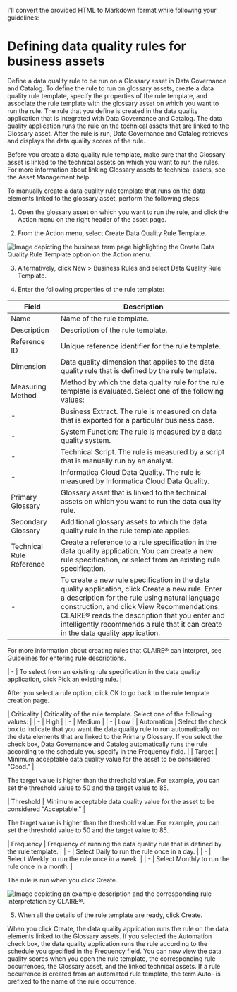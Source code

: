 I'll convert the provided HTML to Markdown format while following your guidelines:

# Defining data quality rules for business assets

Define a data quality rule to be run on a Glossary asset in Data Governance and Catalog. To define the rule to run on glossary assets, create a data quality rule template, specify the properties of the rule template, and associate the rule template with the glossary asset on which you want to run the rule. The rule that you define is created in the data quality application that is integrated with Data Governance and Catalog. The data quality application runs the rule on the technical assets that are linked to the Glossary asset. After the rule is run, Data Governance and Catalog retrieves and displays the data quality scores of the rule. 

Before you create a data quality rule template, make sure that the Glossary asset is linked to the technical assets on which you want to run the rules. For more information about linking Glossary assets to technical assets, see the Asset Management help.

To manually create a data quality rule template that runs on the data elements linked to the glossary asset, perform the following steps:

1. Open the glossary asset on which you want to run the rule, and click the Action menu on the right header of the asset page. 

2. From the Action menu, select Create Data Quality Rule Template.

![Image depicting the business term page highlighting the Create Data Quality Rule Template option on the Action menu.](https://onlinehelp.informatica.com/iics/prod/dgc/en/af-data-quality/images/GUID-A24B90ED-39B9-4B7D-A8AC-5EE56EF99414-low.png)

3. Alternatively, click New > Business Rules and select Data Quality Rule Template.

4. Enter the following properties of the rule template: 

| Field | Description |
|-------|-------------|
| Name | Name of the rule template. |
| Description | Description of the rule template. |
| Reference ID | Unique reference identifier for the rule template. |
| Dimension | Data quality dimension that applies to the data quality rule that is defined by the rule template. |
| Measuring Method | Method by which the data quality rule for the rule template is evaluated. Select one of the following values: |
| - | Business Extract. The rule is measured on data that is exported for a particular business case. |
| - | System Function: The rule is measured by a data quality system. |
| - | Technical Script. The rule is measured by a script that is manually run by an analyst. |
| - | Informatica Cloud Data Quality. The rule is measured by Informatica Cloud Data Quality. |
| Primary Glossary | Glossary asset that is linked to the technical assets on which you want to run the data quality rule. |
| Secondary Glossary | Additional glossary assets to which the data quality rule in the rule template applies. |
| Technical Rule Reference | Create a reference to a rule specification in the data quality application. You can create a new rule specification, or select from an existing rule specification. |
| - | To create a new rule specification in the data quality application, click Create a new rule. Enter a description for the rule using natural language construction, and click View Recommendations. CLAIRE® reads the description that you enter and intelligently recommends a rule that it can create in the data quality application. |

For more information about creating rules that CLAIRE® can interpret, see Guidelines for entering rule descriptions.

| - | To select from an existing rule specification in the data quality application, click Pick an existing rule. |

After you select a rule option, click OK to go back to the rule template creation page.

| Criticality | Criticality of the rule template. Select one of the following values: |
| - | High |
| - | Medium |
| - | Low |
| Automation | Select the check box to indicate that you want the data quality rule to run automatically on the data elements that are linked to the Primary Glossary. If you select the check box, Data Governance and Catalog automatically runs the rule according to the schedule you specify in the Frequency field. |
| Target | Minimum acceptable data quality value for the asset to be considered "Good." |

The target value is higher than the threshold value. For example, you can set the threshold value to 50 and the target value to 85.

| Threshold | Minimum acceptable data quality value for the asset to be considered "Acceptable." |

The target value is higher than the threshold value. For example, you can set the threshold value to 50 and the target value to 85.

| Frequency | Frequency of running the data quality rule that is defined by the rule template. |
| - | Select Daily to run the rule once in a day. |
| - | Select Weekly to run the rule once in a week. |
| - | Select Monthly to run the rule once in a month. |

The rule is run when you click Create.

![Image depicting an example description and the corresponding rule interpretation by CLAIRE®.](https://onlinehelp.informatica.com/iics/prod/dgc/en/af-data-quality/images/GUID-A0918AB9-6115-4A16-8C6A-04E00F319C8C-low.jpg)

5. When all the details of the rule template are ready, click Create.

When you click Create, the data quality application runs the rule on the data elements linked to the Glossary assets. If you selected the Automation check box, the data quality application runs the rule according to the schedule you specified in the Frequency field. You can now view the data quality scores when you open the rule template, the corresponding rule occurrences, the Glossary asset, and the linked technical assets. If a rule occurrence is created from an automated rule template, the term Auto- is prefixed to the name of the rule occurrence.

